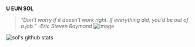 **U EUN SOL**


>*“Don’t worry if it doesn’t work right. If everything did, you’d be out of a job.”*
>*-Eric Steven Raymond*
![image](https://user-images.githubusercontent.com/66423580/99405834-8a46d900-2930-11eb-8c56-af9c1cf39f65.png)

![sol's github stats](https://github-readme-stats.vercel.app/api?username=YuEunSol&show_icons=true&theme=graywhite)



<!--
**YuEunsol/YuEunSol** is a ✨ _special_ ✨ repository because its `README.md` (this file) appears on your GitHub profile.

Here are some ideas to get you started:

- 🔭 I’m currently working on ...
- 🌱 I’m currently learning ...
- 👯 I’m looking to collaborate on ...
- 🤔 I’m looking for help with ...
- 💬 Ask me about ...
- 📫 How to reach me: ...
- 😄 Pronouns: ...
- ⚡ Fun fact: ...
-->
